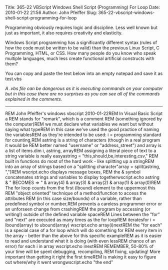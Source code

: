 Title: 365-22 VBScript Windows Shell Script (Programming) For Loop
Date: 2010-01-22 21:56
Author: John Pfeiffer
Slug: 365-22-vbscript-windows-shell-script-programming-for-loop

<div class="field field-name-body field-type-text-with-summary field-label-hidden">
<div class="field-items">
<div class="field-item even">
Programming obviously requires logic and discipline. Less well known but
just as important, it also requires creativity and elasticity.

</p>

Windows Script programming has a significantly different syntax (rules
of how the code must be written to be valid) than the previous Linux
Script, C Programming, HTML, or CSS. How many people do you know who
speak multiple languages, much less create functional artificial
constructs with them?

<!--break-->

You can copy and paste the text below into an empty notepad and save it
as test.vbs

*A .vbs file can be dangerous as it is executing commands on your
computer but in this case there are no surprises as you can see all of
the commands explained in the comments.*

-------------------------------------------------------

<p>
    REM John Pfeiffer's windows vbscript 2010-01-22REM In Visual Basic Script a REM stands for "remark", which is a comment REM (something ignored by the computer)REM we must declare what variables we want but without saying what typeREM in this case we've used the good practice of naming the variablesREM as they're intended to be used: i = programming standard for counting,REM astring is a string of characters (though in a real program it would be REM better named "username" or "address_street") and array is a list of items.dim i, astring, arrayREM assigning a literal piece of text to a string variable is really easyastring = "this,should,be,interesting,csv," REM built in functions do most of the hard work - like splitting up a stringREM into an array of strings based on a "splitting character"array = split(astring, ",")REM wscript.echo displays message boxes, REM the & symbol concatenates strings and variables to display togetherwscript.echo astring & " BECOMES => " & array(4) & array(3) & array(2) & array(1) & array(0)REM The for loop counts from the first (lbound) element to the uppermost this REM "object oriented" technique of a method/function to access the attributes REM (in this case size/bounds) of a variable, rather than predefined symbol or number,REM prevents a careless programmer error or an unforseen change from crashingREM the program by accessing (or writing!) outside of the defined variable spaceREM Lines between the "for" and "next" are executed as many times as the for loopREM iteratesfor i = lbound(array) to ubound(array)   wscript.echo array(i)nextREM the "for each" is a special case of a for loop which will do something for REM every item in the array - better than the above for this specific exampleREM as it is easier to read and understand what it is doing (with even lessREM chance of an error)  for each i in array    wscript.echo inextREM REMEMBER, 50-80% of your time will be spent debugging, recompiling, REM fixing, updating!  More important than getting it right the first timeREM is making it easy to figure out where/why it went wrongwscript.echo "the end"

</div>
</div>
</div>
</p>


